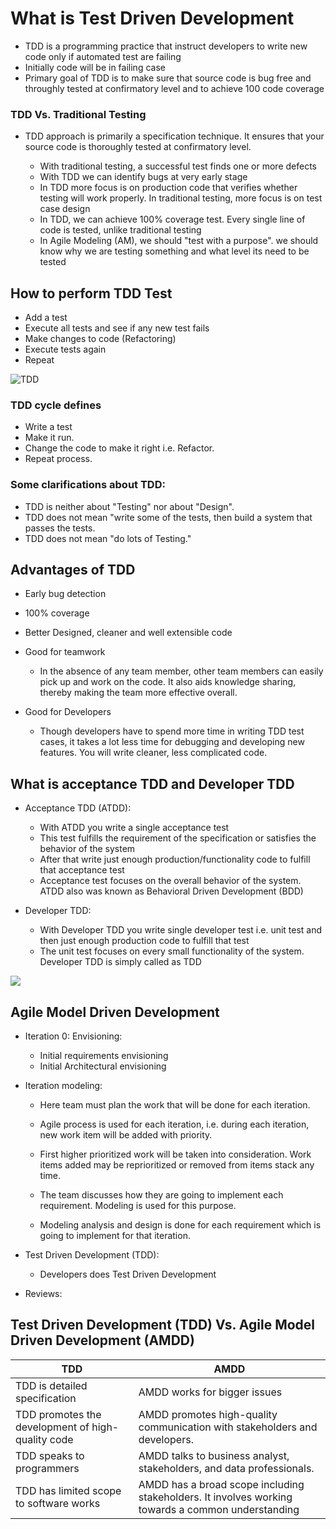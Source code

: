 #	What is Test Driven Development


-	TDD  is a programming practice that instruct developers to write new code only if automated test are failing 
-	Initially code will be in failing case
-	Primary goal of TDD is to make sure that source code is bug free and throughly tested at confirmatory level and to achieve 100 code coverage

###	TDD Vs. Traditional Testing

-	TDD approach is primarily a specification technique. It ensures that your source code is thoroughly tested at confirmatory level.
	
	-	With traditional testing, a successful test finds one or more defects
	-	With TDD we can identify bugs at very early stage
	-	In TDD more focus is on production code that verifies whether testing will work properly. In traditional testing, more focus is on test case design
	-	In TDD, we can achieve 100% coverage test. Every single line of code is tested, unlike traditional testing
	-	In Agile Modeling (AM), we should "test with a purpose". we should know why we are testing something and what level its need to be tested

##	How to perform TDD Test

-	Add a test
-	Execute all tests and see if any new test fails
-	Make changes to code (Refactoring)
-	Execute tests again
-	Repeat

![TDD](https://www.guru99.com/images/8-2016/081216_0811_TestDrivenD2.png)

###	TDD cycle defines

-	Write a test
-	Make it run.
-	Change the code to make it right i.e. Refactor.
-	Repeat process.

###	Some clarifications about TDD:

-	TDD is neither about "Testing" nor about "Design".
-	TDD does not mean "write some of the tests, then build a system that passes the tests.
-	TDD does not mean "do lots of Testing."	


##	Advantages of TDD

-	Early bug detection
-	100% coverage
-	Better Designed, cleaner and well extensible code

-	Good for teamwork
	-	In the absence of any team member, other team members can easily pick up and work on the code. It also aids knowledge sharing, thereby making the team more effective overall.

-	Good for Developers
	-	Though developers have to spend more time in writing TDD test cases, it takes a lot less time for debugging and developing new features. You will write cleaner, less complicated code.

	
	
##	What is acceptance TDD and Developer TDD

-	Acceptance TDD (ATDD):
	-	With ATDD you write a single acceptance test
	-	This test fulfills the requirement of the specification or satisfies the behavior of the system
	-	After that write just enough production/functionality code to fulfill that acceptance test
	-	Acceptance test focuses on the overall behavior of the system. ATDD also was known as Behavioral Driven Development (BDD)
	
	
-	Developer TDD:
	-	With Developer TDD you write single developer test i.e. unit test and then just enough production code to fulfill that test
	-	The unit test focuses on every small functionality of the system. Developer TDD is simply called as TDD

	
![](https://www.guru99.com/images/8-2016/081216_0811_TestDrivenD3.png)


##	Agile Model Driven Development


-	Iteration 0: Envisioning:
	-	Initial requirements envisioning
	-	Initial Architectural envisioning

-	Iteration modeling:

	-	Here team must plan the work that will be done for each iteration.

	-	Agile process is used for each iteration, i.e. during each iteration, new work item will be added with priority.
	-	First higher prioritized work will be taken into consideration. Work items added may be reprioritized or removed from items stack any time.
	-	The team discusses how they are going to implement each requirement. Modeling is used for this purpose.
	-	Modeling analysis and design is done for each requirement which is going to implement for that iteration.
	
-	Test Driven Development (TDD):

	-	Developers does Test Driven Development

-	Reviews:



##	Test Driven Development (TDD) Vs. Agile Model Driven Development (AMDD)


TDD	| AMDD
----|----
TDD is detailed specification | AMDD works for bigger issues
TDD promotes the development of high-quality code |	AMDD promotes high-quality communication with stakeholders and developers.
TDD speaks to programmers | AMDD talks to business analyst, stakeholders, and data professionals.
TDD has limited scope to software works | AMDD has a broad scope including stakeholders. It involves working towards a common understanding




